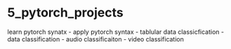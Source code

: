 # 5_pytorch_projects
learn pytorch synatx - apply pytorch syntax - tablular data classicfication  - data classification - audio classificaiton - video classification
